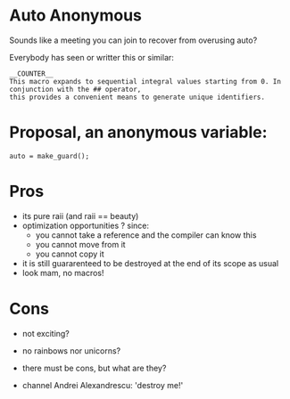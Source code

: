 









Auto Anonymous
==============

Sounds like a meeting you can join to recover from overusing auto?

Everybody has seen or writter this or similar:

    __COUNTER__
    This macro expands to sequential integral values starting from 0. In conjunction with the ## operator,
    this provides a convenient means to generate unique identifiers.




Proposal, an anonymous variable:
================================

    auto = make_guard();

Pros
====
- its pure raii (and raii == beauty)
- optimization opportunities ? since:
  - you cannot take a reference and the compiler can know this
  - you cannot move from it
  - you cannot copy it
- it is still guararenteed to be destroyed at the end of its scope as usual
- look mam, no macros!

Cons
====
- not exciting?
- no rainbows nor unicorns?


- there must be cons, but what are they?
- channel Andrei Alexandrescu: 'destroy me!'
